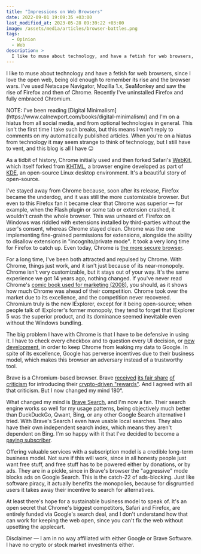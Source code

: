 ```yaml
---
title: "Impressions on Web Browsers"
date: 2022-09-01 19:09:35 +03:00
last_modified_at: 2023-05-28 09:39:22 +03:00
image: /assets/media/articles/browser-battles.png
tags:
  - Opinion
  - Web
description: >
  I like to muse about technology, and have a fetish for web browsers, since I love the open web, being old enough to remember its rise and the browser wars. Recently I've uninstalled Firefox and fully embraced Chromium.
---
```


<p class="intro" markdown=1>
I like to muse about technology and have a fetish for web browsers, since I love the open web, being old enough to remember its rise and the browser wars. I've used Netscape Navigator, Mozilla 1.x, SeaMonkey and saw the rise of Firefox and then of Chrome. Recently I've uninstalled Firefox and fully embraced Chromium.
</p>

<p class="info-bubble" markdown="1">
NOTE: I've been reading [Digital Minimalism](https://www.calnewport.com/books/digital-minimalism/) and I'm on a hiatus from all social media, and from optional technologies in general. This isn't the first time I take such breaks, but this means I won't reply to comments on my automatically published articles. When you're on a hiatus from technology it may seem strange to think of technology, but I still have to vent, and this blog is all I have 😛
</p>

As a tidbit of history, Chrome initially used and then forked Safari's [WebKit](https://en.wikipedia.org/wiki/WebKit), which itself forked from [KHTML](https://en.wikipedia.org/wiki/KHTML), a browser engine developed as part of [KDE](https://en.wikipedia.org/wiki/KDE), an open-source Linux desktop environment. It's a beautiful story of open-source.

I've stayed away from Chrome because, soon after its release, Firefox became the underdog, and it was still the more customizable browser. But even to this Firefox fan it became clear that Chrome was superior — for example, when the Flash plugin or some tab or extension crashed, it wouldn't crash the whole browser. This was unheard of. Firefox on Windows was riddled with extensions installed by third-parties without the user's consent, whereas Chrome stayed clean. Chrome was the one implementing fine-grained permissions for extensions, alongside the ability to disallow extensions in "incognito/private mode". It took a very long time for Firefox to catch up. Even today, Chrome is [the more secure browser](https://madaidans-insecurities.github.io/firefox-chromium.html).

For a long time, I've been both attracted and repulsed by Chrome. With Chrome, things just work, and it isn't just because of its near-monopoly. Chrome isn't very customizable, but it stays out of your way. It's the same experience we got 14 years ago, nothing changed. If you've never read Chrome's [comic book used for marketing (2008)](https://www.google.com/googlebooks/chrome/), you should, as it shows how much Chrome was ahead of their competition. Chrome took over the market due to its excellence, and the competition never recovered. Chromium truly is the new IExplorer, except for it being open-source; when people talk of IExplorer's former monopoly, they tend to forget that IExplorer 5 was the superior product, and its dominance seemed inevitable even without the Windows bundling.

The big problem I have with Chrome is that I have to be defensive in using it. I have to check every checkbox and to question every UI decision, or [new development](https://bugs.chromium.org/p/chromium/issues/detail?id=896897&desc=2#c23), in order to keep Chrome from leaking my data to Google. In spite of its excellence, Google has perverse incentives due to their business model, which makes this browser an adversary instead of a trustworthy tool.

Brave is a Chromium-based browser. Brave [received](https://practicaltypography.com/the-cowardice-of-brave.html) [its fair share](https://rudism.com/the-brave-browser-is-brilliant/) [of criticism](https://news.ycombinator.com/item?id=18734999) for introducing their [crypto-driven "rewards"](https://brave.com/brave-rewards/). And I agreed with all that criticism. But I now changed my mind 180°.

What changed my mind is [Brave Search](https://search.brave.com/), and I'm now a fan. Their search engine works so well for my usage patterns, being objectively much better than DuckDuckGo, Qwant, Bing, or any other Google Search alternative I tried. With Brave's Search I even have usable local searches. They also have their own independent search index, which means they aren't dependent on Bing. I'm so happy with it that I've decided to become a [paying subscriber](https://search.brave.com/help/premium).

Offering valuable services with a subscription model is a credible long-term business model. Not sure if this will work, since in all honesty people just want free stuff, and free stuff has to be powered either by donations, or by ads. They are in a pickle, since in Brave's browser the "aggressive" mode blocks ads on Google Search. This is the catch-22 of ads-blocking. Just like software piracy, it actually benefits the monopolies, because for disgruntled users it takes away their incentive to search for alternatives.

At least there's hope for a sustainable business model to speak of. It's an open secret that Chrome's biggest competitors, Safari and Firefox, are entirely funded via Google's search deal, and I don't understand how that can work for keeping the web open, since you can't fix the web without upsetting the applecart.

<p class="info-bubble">
Disclaimer — I am in no way affiliated with either Google or Brave Software. I have no crypto or stock market investments either.
</p>

